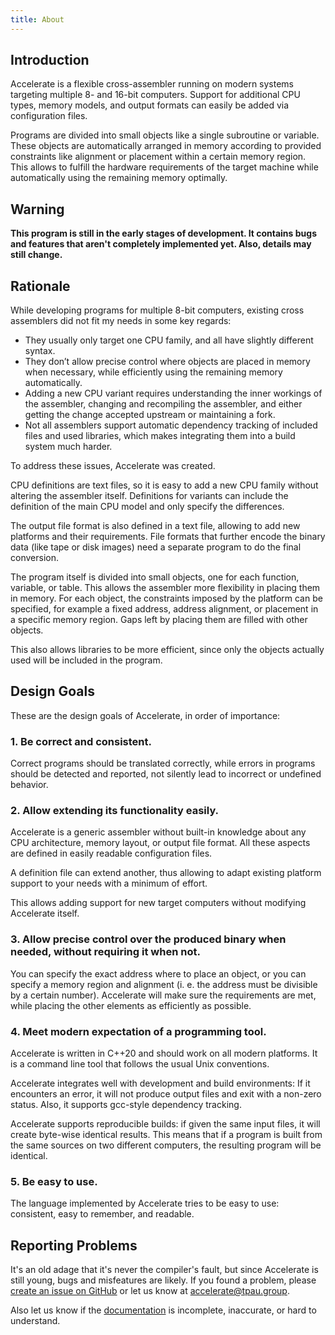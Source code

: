 ```yaml
---
title: About
---
```

## Introduction

Accelerate is a flexible cross-assembler running on modern systems targeting multiple 8- and 16-bit computers. Support for additional CPU types, memory models, and output formats can easily be added via configuration files.

Programs are divided into small objects like a single subroutine or variable. These objects are automatically arranged in memory according to provided constraints like alignment or placement within a certain memory region. This allows to fulfill the hardware requirements of the target machine while automatically using the remaining memory optimally.

## Warning

**This program is still in the early stages of development. It contains bugs and features that aren't completely implemented yet. Also, details may still change.**

## Rationale

While developing programs for multiple 8-bit computers, existing cross assemblers did not fit my needs in some key regards: 

- They usually only target one CPU family, and all have slightly different syntax.
- They don’t allow precise control where objects are placed in memory when necessary, while efficiently using the remaining memory automatically.
- Adding a new CPU variant requires understanding the inner workings of the assembler, changing and recompiling the assembler, and either getting the change accepted upstream or maintaining a fork.
- Not all assemblers support automatic dependency tracking of included files and used libraries, which makes integrating them into a build system much harder.

To address these issues, Accelerate was created.

CPU definitions are text files, so it is easy to add a new CPU family without altering the assembler itself. Definitions for variants can include the definition of the main CPU model and only specify the differences.

The output file format is also defined in a text file, allowing to add new platforms and their requirements. File formats that further encode the binary data (like tape or disk images) need a separate program to do the final conversion.

The program itself is divided into small objects, one for each function, variable, or table. This allows the assembler more flexibility in placing them in memory. For each object, the constraints imposed by the platform can be specified, for example a fixed address, address alignment, or placement in a specific memory region. Gaps left by placing them are filled with other objects.

This also allows libraries to be more efficient, since only the objects actually used will be included in the program.

## Design Goals

These are the design goals of Accelerate, in order of importance:

### 1. Be correct and consistent.

Correct programs should be translated correctly, while errors in programs should be detected and reported, not silently lead to incorrect or undefined behavior.


### 2. Allow extending its functionality easily.

Accelerate is a generic assembler without built-in knowledge about any CPU architecture, memory layout, or output file format. All these aspects are defined in easily readable configuration files.

A definition file can extend another, thus allowing to adapt existing platform support to your needs with a minimum of effort.

This allows adding support for new target computers without modifying Accelerate itself. 


### 3. Allow precise control over the produced binary when needed, without requiring it when not.

You can specify the exact address where to place an object, or you can specify a memory region and alignment (i. e. the address must be divisible by a certain number). Accelerate will make sure the requirements are met, while placing the other elements as efficiently as possible.


### 4. Meet modern expectation of a programming tool.

Accelerate is written in C++20 and should work on all modern platforms. It is a command line tool that follows the usual Unix conventions.

Accelerate integrates well with development and build environments: If it encounters an error, it will not produce output files and exit with a non-zero status. Also, it supports gcc-style dependency tracking.

Accelerate supports reproducible builds: if given the same input files, it will create byte-wise identical results. This means that if a program is built from the same sources on two different computers, the resulting program will be identical.

### 5. Be easy to use.

The language implemented by Accelerate tries to be easy to use: consistent, easy to remember, and readable.


## Reporting Problems

It's an old adage that it's never the compiler's fault, but since Accelerate is still young, bugs and misfeatures are likely. If you found a problem, please [create an issue on GitHub](https://github.com/T-Pau/Accelerate/issues/new/choose) or let us know at [accelerate@tpau.group](mailto:accelerate@tpau.group).

Also let us know if the [documentation](Documentation/index.md) is incomplete, inaccurate, or hard to understand.
